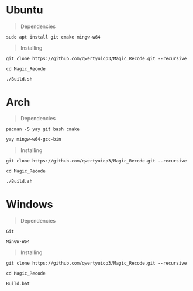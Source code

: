 # Ubuntu

> Dependencies

```
sudo apt install git cmake mingw-w64
```

> Installing

```
git clone https://github.com/qwertyuiop3/Magic_Recode.git --recursive

cd Magic_Recode

./Build.sh
```

# Arch

> Dependencies

```
pacman -S yay git bash cmake

yay mingw-w64-gcc-bin
```

> Installing

```
git clone https://github.com/qwertyuiop3/Magic_Recode.git --recursive

cd Magic_Recode

./Build.sh
```

# Windows

> Dependencies

```
Git

MinGW-W64
```

> Installing

```
git clone https://github.com/qwertyuiop3/Magic_Recode.git --recursive

cd Magic_Recode

Build.bat
```